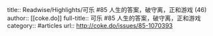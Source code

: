 title:: Readwise/Highlights/可乐 #85 人生的答案，破守离，正和游戏 (46)
author:: [[coke.do]]
full-title:: 可乐 \#85 人生的答案，破守离，正和游戏
category:: #articles
url:: http://coke.do/issues/85-1070393
